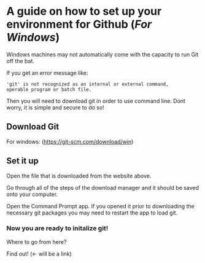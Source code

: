 # A guide on how to set up your environment for Github (*For Windows*)


Windows machines may not automatically come with the capacity to run Git off the bat. 

If you get an error message like:

```
'git' is not recognized as an internal or external command,
operable program or batch file. 
```

Then you will need to download git in order to use command line. Dont worry, it is simple and secure to do so!


## Download Git 
For windows: (https://git-scm.com/download/win)

## Set it up
Open the file that is downloaded from the website above. 

Go through all of the steps of the download manager and it should be saved onto your computer.

Open the Command Prompt app. If you opened it prior to downloading the necessary git packages you may need to restart the app to load git.

### Now you are ready to initalize git!
Where to go from here?

Find out! (<- will be a link)
